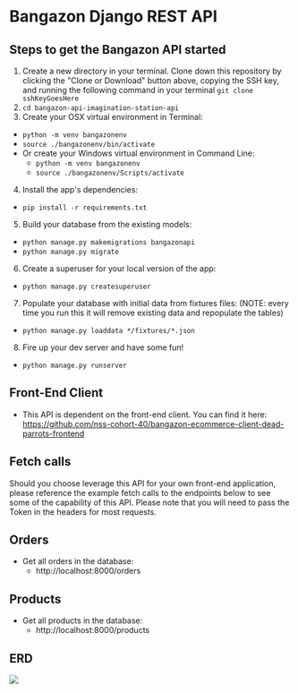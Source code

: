 # Bangazon Django REST API

## Steps to get the Bangazon API started

1. Create a new directory in your terminal. Clone down this repository by clicking the "Clone or Download" button above, copying the SSH key, and running the following command in your terminal `git clone sshKeyGoesHere`
2. `cd bangazon-api-imagination-station-api`
3. Create your OSX virtual environment in Terminal:
- `python -m venv bangazonenv`
- `source ./bangazonenv/bin/activate`
- Or create your Windows virtual environment in Command Line:
    - `python -m venv bangazonenv`
    - `source ./bangazonenv/Scripts/activate`
4. Install the app's dependencies:
- `pip install -r requirements.txt`
5. Build your database from the existing models:
- `python manage.py makemigrations bangazonapi`
- `python manage.py migrate`
6. Create a superuser for your local version of the app:
- `python manage.py createsuperuser`
7. Populate your database with initial data from fixtures files: (NOTE: every time you run this it will remove existing data and repopulate the tables)
- `python manage.py loaddata */fixtures/*.json`
8. Fire up your dev server and have some fun!
- `python manage.py runserver`

## Front-End Client
- This API is dependent on the front-end client. You can find it here: https://github.com/nss-cohort-40/bangazon-ecommerce-client-dead-parrots-frontend

## Fetch calls

Should you choose leverage this API for your own front-end application, please reference the example fetch calls to the endpoints below to see some of the capability of this API. Please note that you will need to pass the Token in the headers for most requests.

## Orders

- Get all orders in the database:
    - http://localhost:8000/orders

## Products

- Get all products in the database:
    - http://localhost:8000/products

## ERD

![](https://i.imgur.com/EntdGBz.png)